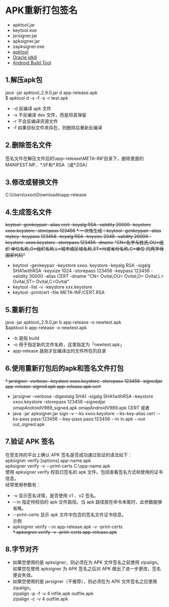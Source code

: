 # APK重新打包签名
* apktool.jar
* keytool.exe
* jsrsigner.jar
* apksigner.jar
* zapksigner.exe
* [apktool](https://ibotpeaches.github.io/Apktool)
* [Oracle jdk8](https://download.oracle.com/java/18/latest/jdk-18_windows-x64_bin.zip)
* [Android Build Tool](https://dl.google.com/android/repository/build-tools_r34-windows.zip)
## 1.解压apk包
java -jar apktool_2.9.0.jar d app-release.apk  
$ apktool d -s -f -s -r test.apk  
* -d 反编译 apk 文件
* -s 不反编译 dex 文件，而是将其保留
* -r 不会反编译资源文件
* -f 如果目标文件夹存在，则删除后重新反编译
## 2.删除签名文件
签名文件在解压文件后的\app-release\META-INF目录下，删除里面的MANIFEST.MF、\*.SF和\*.RSA（或*.DSA）
## 3.修改或替换文件
C:\Users\xxoo\Downloads\app-release
## 4.生成签名文件
~~keytool -genkeypair -alias cert -keyalg RSA -validity 20000 -keystore xxoo.keystore -storepass 123456~~
~~* 一次性生成：keytool -genkeypair -alias mykey -keypass 123456 -keyalg RSA -keysize 2048 -validity 20000 -keystore  xxoo.keystore -storepass 123456 -dname "CN=名字与姓氏,OU=组织 单位名称,O=组织名称,L=城市或区域名称,ST=州或省份名称,C=单位 的两字母国家代码"~~
* keytool -genkeypair -keystore xxoo. keystore  -keyalg RSA -sigalg SHA1withRSA -keysize 1024 -storepass 123456 -keypass 123456 -validity 30000 -alias CERT -dname "CN= Ovital,OU= Ovital,O= Ovital,L= Ovital,ST= Ovital,C=Ovital"
* keytool -list -v -keystore xxx.keystore
* keytool -printcert -file META-INF/CERT.RSA
## 5.重新打包
java -jar apktool_2.9.0.jar b app-release -o newtest.apk  
$apktool b app-release -o newtest.apk  
* -b 是指 build
* -o 用于指定新的文件名称，这里指定为「newtest.apk」
* app-release 是刚才反编译出的文件所在的目录
## 6.使用重新打包后的apk和签名文件打包
~~* jarsigner -verbose -keystore xxoo.keystore -storepass 123456 -signedjar app-release-signed.apk app-release.apk cert~~
* jarsigner –verbose -digestalg SHA1 -sigalg SHA1withRSA –keystore xxoo.keystore -storepass 123456 –signedjar omapAndroidV989_signed.apk omapAndroidV989.apk CERT
或者  
* java -jar apksigner.jar sign -v --ks xxoo.keystore --ks-key-alias cert --ks-pass pass:123456 --key-pass pass:123456 --in in.apk --out out_signed.apk
## 7.验证 APK 签名
在受支持的平台上确认 APK 签名是否成功通过验证的语法如下：  
apksigner verify [options] app-name.apk  
apksigner verify -v --print-certs C:\app-name.apk  
使用 apksigner verify 校验已签名的 apk 文件。包括查看签名方式和使用的证书信息。  
经常使用参数有：  
* -v 显示签名详情，是否使用 v1 、v2 签名。  
* --in 指定待校验的 apk 文件路径。当 apk 路径放在命令末尾时，此参数能够省略。  
* --print-certs 显示 apk 文件中包含的签名文件证书信息。  
  示例
* apksigner verify --in app-release.apk -v -print-certs  
~~* apksigner verify -v -print-certs app-release.apk~~
## 8.字节对齐
* 如果您使用的是 apksigner，则必须在为 APK 文件签名之前使用 zipalign。如果您在使用 apksigner 为 APK 签名之后对 APK 做出了进一步更改，签名便会失效。
* 如果您使用的是 jarsigner（不推荐），则必须在为 APK 文件签名之后使用 zipalign。  
zipalign -p -f -v 4 infile.apk outfile.apk  
zipalign -c -v 4 outfile.apk
